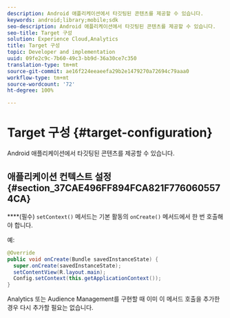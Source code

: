 ```yaml
---
description: Android 애플리케이션에서 타깃팅된 콘텐츠를 제공할 수 있습니다.
keywords: android;library;mobile;sdk
seo-description: Android 애플리케이션에서 타깃팅된 콘텐츠를 제공할 수 있습니다.
seo-title: Target 구성
solution: Experience Cloud,Analytics
title: Target 구성
topic: Developer and implementation
uuid: 09fe2c9c-7b60-49c3-bb9d-36a30ce7c350
translation-type: tm+mt
source-git-commit: ae16f224eeaeefa29b2e1479270a72694c79aaa0
workflow-type: tm+mt
source-wordcount: '72'
ht-degree: 100%

---
```



# Target 구성 {#target-configuration}

Android 애플리케이션에서 타깃팅된 콘텐츠를 제공할 수 있습니다.

## 애플리케이션 컨텍스트 설정 {#section_37CAE496FF894FCA821F7760605574CA}

****(필수) `setContext()` 메서드는 기본 활동의 `onCreate()` 메서드에서 한 번 호출해야 합니다.

예:

```java
@Override 
public void onCreate(Bundle savedInstanceState) { 
  super.onCreate(savedInstanceState); 
  setContentView(R.layout.main); 
  Config.setContext(this.getApplicationContext()); 
}
```

Analytics 또는 Audience Management를 구현할 때 이미 이 메서드 호출을 추가한 경우 다시 추가할 필요는 없습니다.

